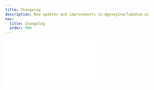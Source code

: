 ```yaml
---
title: Changelog
description: New updates and improvements to @govey1nw/lobehub-ui
nav:
  title: Changelog
  order: 999
---
```


<embed src="../CHANGELOG.md"></embed>

